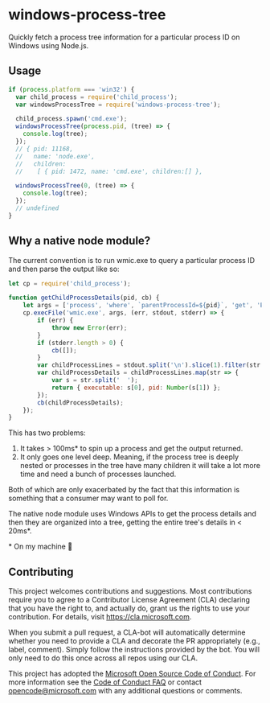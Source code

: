 # windows-process-tree

Quickly fetch a process tree information for a particular process ID on Windows using Node.js.

## Usage

```js
if (process.platform === 'win32') {
  var child_process = require('child_process');
  var windowsProcessTree = require('windows-process-tree');

  child_process.spawn('cmd.exe');
  windowsProcessTree(process.pid, (tree) => {
    console.log(tree);
  });
  // { pid: 11168,
  //   name: 'node.exe',
  //   children:
  //    [ { pid: 1472, name: 'cmd.exe', children:[] },

  windowsProcessTree(0, (tree) => {
    console.log(tree);
  });
  // undefined
}
```

## Why a native node module?

The current convention is to run wmic.exe to query a particular process ID and then parse the output like so:

```js
let cp = require('child_process');

function getChildProcessDetails(pid, cb) {
    let args = ['process', 'where', `parentProcessId=${pid}`, 'get', 'ExecutablePath,ProcessId'];
    cp.execFile('wmic.exe', args, (err, stdout, stderr) => {
        if (err) {
            throw new Error(err);
        }
        if (stderr.length > 0) {
            cb([]);
        }
        var childProcessLines = stdout.split('\n').slice(1).filter(str => !/^\s*$/.test(str));
        var childProcessDetails = childProcessLines.map(str => {
            var s = str.split('  ');
            return { executable: s[0], pid: Number(s[1]) };
        });
        cb(childProcessDetails);
    });
}
```

This has two problems:

1. It takes > 100ms\* to spin up a process and get the output returned.
2. It only goes one level deep. Meaning, if the process tree is deeply nested or processes in the tree have many children it will take a lot more time and need a bunch of processes launched.

Both of which are only exacerbated by the fact that this information is something that a consumer may want to poll for.

The native node module uses Windows APIs to get the process details and then they are organized into a tree, getting the entire tree's details in < 20ms\*.

\* On my machine :slightly_smiling_face:

## Contributing

This project welcomes contributions and suggestions.  Most contributions require you to agree to a
Contributor License Agreement (CLA) declaring that you have the right to, and actually do, grant us
the rights to use your contribution. For details, visit https://cla.microsoft.com.

When you submit a pull request, a CLA-bot will automatically determine whether you need to provide
a CLA and decorate the PR appropriately (e.g., label, comment). Simply follow the instructions
provided by the bot. You will only need to do this once across all repos using our CLA.

This project has adopted the [Microsoft Open Source Code of Conduct](https://opensource.microsoft.com/codeofconduct/).
For more information see the [Code of Conduct FAQ](https://opensource.microsoft.com/codeofconduct/faq/) or
contact [opencode@microsoft.com](mailto:opencode@microsoft.com) with any additional questions or comments.
